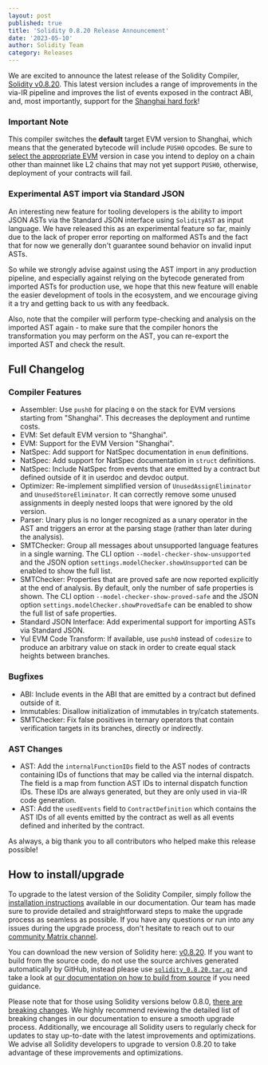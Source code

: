 ```yaml
---
layout: post
published: true
title: 'Solidity 0.8.20 Release Announcement'
date: '2023-05-10'
author: Solidity Team
category: Releases
---
```


We are excited to announce the latest release of the Solidity Compiler,
[Solidity v0.8.20](https://github.com/ethereum/solidity/releases/tag/v0.8.20).
This latest version includes a range of improvements in the via-IR pipeline and
improves the list of events exposed in the contract ABI, and, most importantly,
support for the
[Shanghai hard fork](https://github.com/ethereum/execution-specs/blob/master/network-upgrades/mainnet-upgrades/shanghai.md)!

### Important Note

This compiler switches the **default** target EVM version to Shanghai, which
means that the generated bytecode will include `PUSH0` opcodes. Be sure to
[select the appropriate EVM](https://docs.soliditylang.org/en/v0.8.20/using-the-compiler.html#setting-the-evm-version-to-target)
version in case you intend to deploy on a chain other than mainnet like L2
chains that may not yet support `PUSH0`, otherwise, deployment of your contracts
will fail.

### Experimental AST import via Standard JSON

An interesting new feature for tooling developers is the ability to import JSON
ASTs via the Standard JSON interface using `SolidityAST` as input language. We
have released this as an experimental feature so far, mainly due to the lack of
proper error reporting on malformed ASTs and the fact that for now we generally
don't guarantee sound behavior on invalid input ASTs.

So while we strongly advise against using the AST import in any production
pipeline, and especially against relying on the bytecode generated from imported
ASTs for production use, we hope that this new feature will enable the easier
development of tools in the ecosystem, and we encourage giving it a try and
getting back to us with any feedback.

Also, note that the compiler will perform type-checking and analysis on the
imported AST again - to make sure that the compiler honors the transformation
you may perform on the AST, you can re-export the imported AST and check the
result.

## Full Changelog

### Compiler Features

- Assembler: Use `push0` for placing `0` on the stack for EVM versions starting
  from "Shanghai". This decreases the deployment and runtime costs.
- EVM: Set default EVM version to "Shanghai".
- EVM: Support for the EVM Version "Shanghai".
- NatSpec: Add support for NatSpec documentation in `enum` definitions.
- NatSpec: Add support for NatSpec documentation in `struct` definitions.
- NatSpec: Include NatSpec from events that are emitted by a contract but
  defined outside of it in userdoc and devdoc output.
- Optimizer: Re-implement simplified version of `UnusedAssignEliminator` and
  `UnusedStoreEliminator`. It can correctly remove some unused assignments in
  deeply nested loops that were ignored by the old version.
- Parser: Unary plus is no longer recognized as a unary operator in the AST and
  triggers an error at the parsing stage (rather than later during the
  analysis).
- SMTChecker: Group all messages about unsupported language features in a single
  warning. The CLI option `--model-checker-show-unsupported` and the JSON option
  `settings.modelChecker.showUnsupported` can be enabled to show the full list.
- SMTChecker: Properties that are proved safe are now reported explicitly at the
  end of analysis. By default, only the number of safe properties is shown. The
  CLI option `--model-checker-show-proved-safe` and the JSON option
  `settings.modelChecker.showProvedSafe` can be enabled to show the full list of
  safe properties.
- Standard JSON Interface: Add experimental support for importing ASTs via
  Standard JSON.
- Yul EVM Code Transform: If available, use `push0` instead of `codesize` to
  produce an arbitrary value on stack in order to create equal stack heights
  between branches.

### Bugfixes

- ABI: Include events in the ABI that are emitted by a contract but defined
  outside of it.
- Immutables: Disallow initialization of immutables in try/catch statements.
- SMTChecker: Fix false positives in ternary operators that contain verification
  targets in its branches, directly or indirectly.

### AST Changes

- AST: Add the `internalFunctionIDs` field to the AST nodes of contracts
  containing IDs of functions that may be called via the internal dispatch. The
  field is a map from function AST IDs to internal dispatch function IDs. These
  IDs are always generated, but they are only used in via-IR code generation.
- AST: Add the `usedEvents` field to `ContractDefinition` which contains the AST
  IDs of all events emitted by the contract as well as all events defined and
  inherited by the contract.

As always, a big thank you to all contributors who helped make this release
possible!

## How to install/upgrade

To upgrade to the latest version of the Solidity Compiler, simply follow the
[installation instructions](https://docs.soliditylang.org/en/v0.8.20/installing-solidity.html)
available in our documentation. Our team has made sure to provide detailed and
straightforward steps to make the upgrade process as seamless as possible. If
you have any questions or run into any issues during the upgrade process, don't
hesitate to reach out to our
[community Matrix channel](https://matrix.to/#/#ethereum_solidity:gitter.im).

You can download the new version of Solidity here:
[v0.8.20](https://github.com/ethereum/solidity/releases/tag/v0.8.20). If you
want to build from the source code, do not use the source archives generated
automatically by GitHub, instead please use
[`solidity_0.8.20.tar.gz`](https://github.com/ethereum/solidity/releases/download/v0.8.20/solidity_0.8.20.tar.gz)
and take a look at
[our documentation on how to build from source](https://docs.soliditylang.org/en/v0.8.20/installing-solidity.html#building-from-source)
if you need guidance.

Please note that for those using Solidity versions below 0.8.0,
[there are breaking changes](https://docs.soliditylang.org/en/v0.8.20/080-breaking-changes.html).
We highly recommend reviewing the detailed list of breaking changes in our
documentation to ensure a smooth upgrade process. Additionally, we encourage all
Solidity users to regularly check for updates to stay up-to-date with the latest
improvements and optimizations. We advise all Solidity developers to upgrade to
version 0.8.20 to take advantage of these improvements and optimizations.
